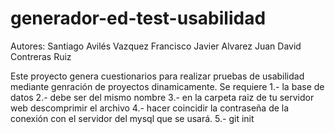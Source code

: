 generador-ed-test-usabilidad
============================
Autores:
Santiago Avilés Vazquez
Francisco Javier Alvarez
Juan David Contreras Ruiz

Este proyecto genera cuestionarios para realizar pruebas de usabilidad
mediante genración de proyectos dinamicamente.
Se requiere 1.- la base de datos
2.- debe ser del mismo nombre
3.-  en la carpeta raiz de tu servidor web descomprimir el archivo
4.- hacer coincidir la contraseña de la conexión con el servidor del mysql que se usará.
5.- git init
